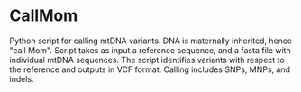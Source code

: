 # CallMom
Python script for calling mtDNA variants. DNA is maternally inherited, hence "call Mom". Script takes as input a reference sequence, and a fasta file with individual mtDNA sequences. The script identifies variants with respect to the reference and outputs in VCF format. Calling includes SNPs, MNPs, and indels.
